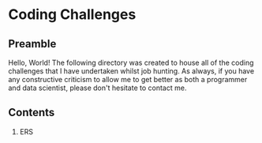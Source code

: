 # Coding Challenges

## Preamble

Hello, World! The following directory was created to house all of the coding challenges that I have undertaken whilst job hunting. As always, if you have any constructive criticism to allow me to get better as both a programmer and data scientist, please don't hesitate to contact me.

## Contents

  1) ERS
